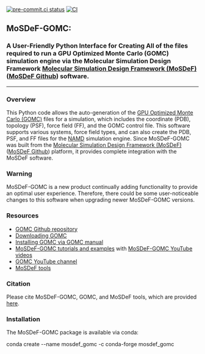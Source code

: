 [![pre-commit.ci status](https://results.pre-commit.ci/badge/github/GOMC-WSU/MoSDeF-GOMC/master.svg)](https://results.pre-commit.ci/latest/github/GOMC-WSU/MoSDeF-GOMC/master)
[![CI](https://github.com/GOMC-WSU/MoSDeF-GOMC/actions/workflows/CI.yml/badge.svg)](https://github.com/GOMC-WSU/MoSDeF-GOMC/actions/workflows/CI.yml)
##  MoSDeF-GOMC:

### A User-Friendly Python Interface for Creating All of the files required to run a GPU Optimized Monte Carlo (GOMC) simulation engine via the Molecular Simulation Design Framework  [Molecular Simulation Design Framework (MoSDeF)](https://mosdef.org) ([MoSDeF Github](https://github.com/mosdef-hub)) software.
--------

### Overview

This Python code allows the auto-generation of the [GPU Optimized Monte Carlo (GOMC)](http://gomc.eng.wayne.edu) files for a simulation, which includes the coordinate (PDB), topology (PSF), force field (FF), and the GOMC control file.  This software supports various systems, force field types, and can also create the PDB, PSF, and FF files for the  [NAMD](https://www.ks.uiuc.edu/Research/namd/) simulation engine.  Since MoSDeF-GOMC was built from the  [Molecular Simulation Design Framework (MoSDeF)](https://mosdef.org) ([MoSDeF Github](https://github.com/mosdef-hub)) platform, it provides complete integration with the MoSDeF software.

### Warning
MoSDeF-GOMC is a new product continually adding functionality to provide an optimal user experience. Therefore, there could be some user-noticeable changes to this software when upgrading newer MoSDeF-GOMC versions.

### Resources
 - [GOMC Github repository](https://github.com/GOMC-WSU)
 - [Downloading GOMC](https://github.com/GOMC-WSU/GOMC)
 - [Installing GOMC via GOMC manual](https://github.com/GOMC-WSU/GOMC/blob/main/GOMC_Manual.pdf)
 - [MoSDeF-GOMC tutorials and examples](https://github.com/GOMC-WSU/GOMC-MoSDeF) with [MoSDeF-GOMC YouTube videos](https://www.youtube.com/watch?v=7StVoUCGkHs&list=PLdxD0z6HRx8Y9VhwcODxAHNQBBJDRvxMf)
 - [GOMC YouTube channel](https://www.youtube.com/channel/UCueLGE6tuOyu-mvxIt-U1HQ/playlists)
 - [MoSDeF tools](https://mosdef.org/)

### Citation

Please cite MoSDeF-GOMC, GOMC, and MoSDeF tools, which are provided [here](XXX).

### Installation

The MoSDeF-GOMC package is available via conda:

conda create --name mosdef_gomc -c conda-forge mosdef_gomc
